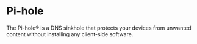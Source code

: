 # Pi-hole

The Pi-hole® is a DNS sinkhole that protects your devices from unwanted content without installing any client-side software.
